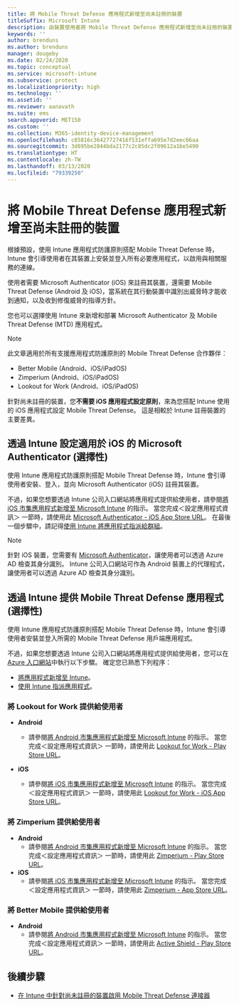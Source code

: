 ```yaml
---
title: 將 Mobile Threat Defense 應用程式新增至尚未註冊的裝置
titleSuffix: Microsoft Intune
description: 由裝置使用者將 Mobile Threat Defense 應用程式新增至尚未註冊的裝置。
keywords: ''
author: brenduns
ms.author: brenduns
manager: dougeby
ms.date: 02/24/2020
ms.topic: conceptual
ms.service: microsoft-intune
ms.subservice: protect
ms.localizationpriority: high
ms.technology: ''
ms.assetid: ''
ms.reviewer: aanavath
ms.suite: ems
search.appverid: MET150
ms.custom: ''
ms.collection: M365-identity-device-management
ms.openlocfilehash: c85816c36427727416f531effa695e7d2eec66aa
ms.sourcegitcommit: 3d895be2844bda2177c2c85dc2f09612a1be5490
ms.translationtype: HT
ms.contentlocale: zh-TW
ms.lasthandoff: 03/13/2020
ms.locfileid: "79339250"
---
```

# <a name="add-mobile-threat-defense-apps-to-unenrolled-devices"></a>將 Mobile Threat Defense 應用程式新增至尚未註冊的裝置

根據預設，使用 Intune 應用程式防護原則搭配 Mobile Threat Defense 時，Intune 會引導使用者在其裝置上安裝並登入所有必要應用程式，以啟用與相關服務的連線。

使用者需要 Microsoft Authenticator (iOS) 來註冊其裝置，還需要 Mobile Threat Defense (Android 及 iOS)，當系統在其行動裝置中識別出威脅時才能收到通知，以及收到修復威脅的指導方針。

您也可以選擇使用 Intune 來新增和部署 Microsoft Authenticator 及 Mobile Threat Defense (MTD) 應用程式。

> [!NOTE]
> 此文章適用於所有支援應用程式防護原則的 Mobile Threat Defense 合作夥伴：
>
> - Better Mobile (Android、iOS/iPadOS)
> - Zimperium (Android、iOS/iPadOS)
> - Lookout for Work (Android、iOS/iPadOS)
>
> 針對尚未註冊的裝置，您**不需要 iOS 應用程式設定原則**，來為您搭配 Intune 使用的 iOS 應用程式設定 Mobile Threat Defense。 這是相較於 Intune 註冊裝置的主要差異。

## <a name="configure-microsoft-authenticator-for-ios-via-intune-optional"></a>透過 Intune 設定適用於 iOS 的 Microsoft Authenticator (選擇性)

使用 Intune 應用程式防護原則搭配 Mobile Threat Defense 時，Intune 會引導使用者安裝、登入，並向 Microsoft Authenticator (iOS) 註冊其裝置。

不過，如果您想要透過 Intune 公司入口網站將應用程式提供給使用者，請參閱[將 iOS 市集應用程式新增至 Microsoft Intune](../apps/store-apps-ios.md) 的指示。 當您完成＜設定應用程式資訊＞  一節時，請使用此 [Microsoft Authenticator - iOS App Store URL](https://itunes.apple.com/us/app/microsoft-authenticator/id983156458?mt=8)。 在最後一個步驟中，請記得[使用 Intune 將應用程式指派給群組](../apps/apps-deploy.md)。

> [!NOTE]
> 針對 iOS 裝置，您需要有 [Microsoft Authenticator](https://docs.microsoft.com/azure/multi-factor-authentication/end-user/microsoft-authenticator-app-how-to)，讓使用者可以透過 Azure AD 檢查其身分識別。 Intune 公司入口網站可作為 Android 裝置上的代理程式，讓使用者可以透過 Azure AD 檢查其身分識別。

## <a name="making-mobile-threat-defense-apps-available-via-intune-optional"></a>透過 Intune 提供 Mobile Threat Defense 應用程式 (選擇性)

使用 Intune 應用程式防護原則搭配 Mobile Threat Defense 時，Intune 會引導使用者安裝並登入所需的 Mobile Threat Defense 用戶端應用程式。

不過，如果您想要透過 Intune 公司入口網站將應用程式提供給使用者，您可以在 [Azure 入口網站](https://portal.azure.com/)中執行以下步驟。 確定您已熟悉下列程序：

- [將應用程式新增至 Intune](../apps/apps-add.md)。
- [使用 Intune 指派應用程式](../apps/apps-deploy.md)。

### <a name="making-lookout-for-work-available-to-end-users"></a>將 Lookout for Work 提供給使用者

- **Android**  
  - 請參閱[將 Android 市集應用程式新增至 Microsoft Intune](../apps/store-apps-android.md) 的指示。 當您完成＜設定應用程式資訊＞  一節時，請使用此 [Lookout for Work - Play Store URL](https://play.google.com/store/apps/details?id=com.lookout.enterprise)。

- **iOS**
  - 請參閱[將 iOS 市集應用程式新增至 Microsoft Intune](../apps/store-apps-ios.md) 的指示。 當您完成＜設定應用程式資訊＞  一節時，請使用此 [Lookout for Work - iOS App Store URL](https://itunes.apple.com/us/app/lookout-for-work/id997193468?mt=8)。

<!-- ### Making Symantec Endpoint Protection Mobile available to end users
- **Android**
  - See the instructions for [adding Android store apps to Microsoft Intune](../apps/store-apps-android.md). When completing the **Configure app information** section, use this [SEP Mobile app store URL](https://play.google.com/store/apps/details?id=com.skycure.skycure). For **Minimum operating system**, select **Android 4.0 (Ice Cream Sandwich)**.

- **iOS**
  - See the instructions for [adding iOS store apps to Microsoft Intune](../apps/store-apps-ios.md). Use this [SEP Mobile - App Store URL](https://itunes.apple.com/us/app/skycure/id695620821?mt=8) when completing the **Configure app information** section.

### Making Check Point SandBlast Mobile available to end users
- **Android**  
  - See the instructions for [adding Android store apps to Microsoft Intune](../apps/store-apps-android.md). Use this [Check Point SandBlast Mobile - Play Store URL](https://play.google.com/store/apps/details?id=com.lacoon.security.fox) when completing the **Configure app information** section. 

- **iOS**
  - See the instructions for [adding iOS store apps to Microsoft Intune](../apps/store-apps-ios.md). Use this [Check Point SandBlast Mobile - App Store URL](https://apps.apple.com/us/app/sandblast-mobile-protect/id1006390797) when completing the **Configure app information** section. -->

### <a name="making-zimperium-available-to-end-users"></a>將 Zimperium 提供給使用者

- **Android**
  - 請參閱[將 Android 市集應用程式新增至 Microsoft Intune](../apps/store-apps-android.md) 的指示。 當您完成＜設定應用程式資訊＞  一節時，請使用此 [Zimperium - Play Store URL](https://play.google.com/store/apps/details?id=com.zimperium.zips&hl=en)。
- **iOS**
  - 請參閱[將 iOS 市集應用程式新增至 Microsoft Intune](../apps/store-apps-ios.md) 的指示。 當您完成＜設定應用程式資訊＞  一節時，請使用此 [Zimperium - App Store URL](https://itunes.apple.com/us/app/zimperium-zips/id1030924459?mt=8)。

<!-- ### Making Pradeo available to end users
- **Android**
  - See the instructions for [adding Android store apps to Microsoft Intune](../apps/store-apps-android.md). Use this [Pradeo - Play Store URL](https://play.google.com/store/apps/details?id=net.pradeo.service&hl=en_US) when completing the **Configure app information** section.

- **iOS**
  - See the instructions for [adding iOS store apps to Microsoft Intune](../apps/store-apps-ios.md). Use this [Pradeo - App Store URL](https://itunes.apple.com/us/app/pradeo-agent/id547979360?mt=8) when completing the **Configure app information** section. -->

### <a name="making-better-mobile-available-to-end-users"></a>將 Better Mobile 提供給使用者

- **Android**
  - 請參閱[將 Android 市集應用程式新增至 Microsoft Intune](../apps/store-apps-android.md) 的指示。 當您完成＜設定應用程式資訊＞  一節時，請使用此 [Active Shield - Play Store URL](https://play.google.com/store/apps/details?id=com.better.active.shield.enterprise)。

<!-- - **iOS**
  - See the instructions for [adding iOS store apps to Microsoft Intune](../apps/store-apps-ios.md). Use this [ActiveShield - App Store URL](https://itunes.apple.com/us/app/activeshield/id980234260?mt=8&uo=4) when completing the **Configure app information** section. -->

<!-- ### Making Sophos available to end users
- **Android**
  - See the instructions for [adding Android store apps to Microsoft Intune](../apps/store-apps-android.md). Use this [Sophos - Play Store URL](https://play.google.com/store/apps/details?id=com.sophos.smsec) when completing the **Configure app information** section.

- **iOS**
  - See the instructions for [adding iOS store apps to Microsoft Intune](../apps/store-apps-ios.md). Use this [ActiveShield - App Store URL](https://itunes.apple.com/us/app/sophos-mobile-security/id1086924662?mt=8) when completing the **Configure app information** section.

### Making Wandera available to end users
- **Android**
  - See the instructions for [adding Android store apps to Microsoft Intune](../apps/store-apps-android.md). Use this [Wandera Mobile - Play Store URL](https://play.google.com/store/apps/details?id=com.wandera.android) when completing the **Configure app information** section. For **Minimum operating system**, select **Android 5.0**.

- **iOS**
  - See the instructions for [adding iOS store apps to Microsoft Intune](../apps/store-apps-ios.md). Use this [Wandera Mobile - - App Store URL](https://itunes.apple.com/app/wandera/id605469330) when completing the **Configure app information** section. -->

## <a name="next-steps"></a>後續步驟

- [在 Intune 中針對尚未註冊的裝置啟用 Mobile Threat Defense 連接器](mtd-enable-unenrolled-devices.md)